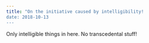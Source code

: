 ```yaml
---
title: "On the initiative caused by intelligibility!
date: 2018-10-13
---
```

Only intelligible things in here. No transcedental stuff!
